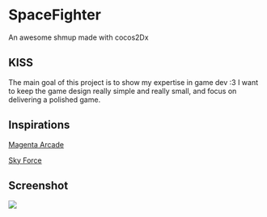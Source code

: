 # SpaceFighter
An awesome shmup made with cocos2Dx

## KISS
The main goal of this project is to show my expertise in game dev :3
I want to keep the game design really simple and really small, and focus
on delivering a polished game.

## Inspirations

[Magenta Arcade](https://itunes.apple.com/fr/app/magenta-arcade/id970612385?mt=8)

[Sky Force](https://itunes.apple.com/fr/app/sky-force-2014/id717233547?mt=8)


## Screenshot

![](https://raw.github.com/urzq/SpaceFighter/master/screenshot.png)
